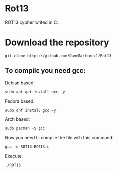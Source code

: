 # Rot13
ROT13 cypher writed in C.

# Download the repository
```
git clone https://github.com/DaveMartinez1/Rot13
```


## To compile you need **gcc**:

Debian based:
```
sudo apt-get install gcc -y
```
Fedora based:
```
sudo dnf install gcc -y
```

Arch based:
```
sudo pacman -S gcc
```

Now you need to compile the file with this command:
```
gcc -o ROT13 ROT13.c
```

Execute:
```
./ROT13
```
